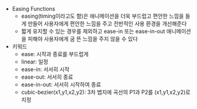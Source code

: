 - Easing Functions
    - easing(timing이라고도 함)은 애니메이션을 더욱 부드럽고 편안한 느낌을 들게 만들어 사용자에게 편안한 느낌을 주고 전반적인 사용 환경을 개선해준다
    - 짧게 유지할 수 있는 경우를 제외하고 ease-in 또는 ease-in-out 애니메이션을 피해야 사용자에게 굼 뜬 느낌을 주지 않을 수 있다
- 키워드
    - ease: 시작과 종료를 부드럽게
    - linear: 일정
    - ease-in: 서서히 시작
    - ease-out: 서서히 종료
    - ease-in-out: 서서히 시작하여 종료
    - cubic-bezier(x1,y1,x2,y2): 3차 뱁지에 곡선의 P1과 P2를 (x1,y1,x2,y2)로 지정